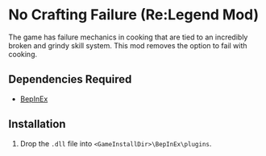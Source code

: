 # No Crafting Failure (Re:Legend Mod)
The game has failure mechanics in cooking that are tied to an incredibly broken and grindy skill system.
This mod removes the option to fail with cooking.

## Dependencies Required
* [BepInEx](https://github.com/Xaymar/relegend-mods/wiki#installing-mods)

## Installation
1. Drop the `.dll` file into `<GameInstallDir>\BepInEx\plugins`.
